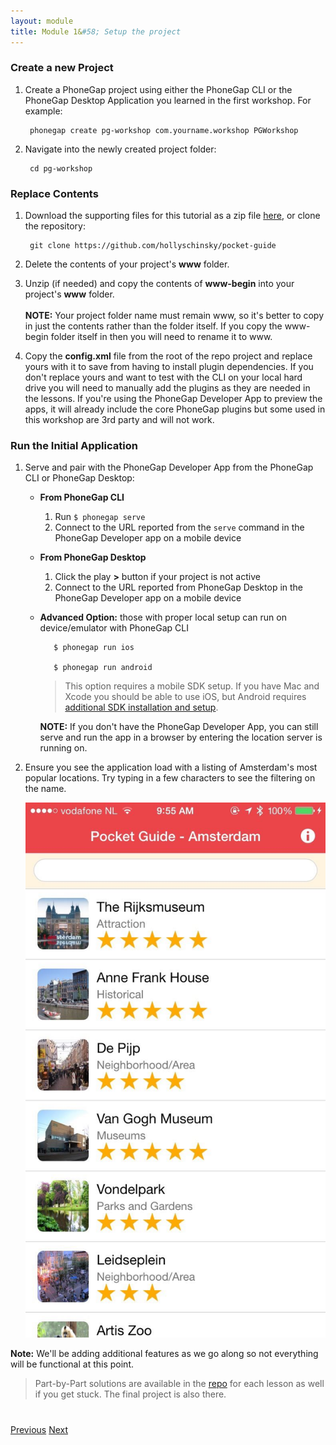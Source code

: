 ```yaml
---
layout: module
title: Module 1&#58; Setup the project
---
```


### Create a new Project
1. Create a PhoneGap project using either the PhoneGap CLI or the PhoneGap Desktop Application you learned in the first workshop. For example:

        phonegap create pg-workshop com.yourname.workshop PGWorkshop 
      
2. Navigate into the newly created project folder:

        cd pg-workshop        

### Replace Contents
1. Download the supporting files for this tutorial as a zip file [here](https://github.com/hollyschinsky/pocket-guide/archive/master.zip), 
or clone the repository:

        git clone https://github.com/hollyschinsky/pocket-guide

1. Delete the contents of your project's **www** folder.

1. Unzip (if needed) and copy the contents of **www-begin** into your project's **www** folder.<br><br> 
    **NOTE:** Your project folder name must remain www, so it's better to copy in just the contents rather than the folder itself. 
    If you copy the www-begin folder itself in then you will need to rename it to www.
    
1. Copy the **config.xml** file from the root of the repo project and replace yours with it to save from having to install plugin
dependencies. If you don't replace yours and want to test with the CLI on your local hard drive you will need to manually add the 
plugins as they are needed in the lessons. If you're using the PhoneGap Developer App to preview the apps, it will already include
 the core PhoneGap plugins but some used in this workshop are 3rd party and will not work. 


### Run the Initial Application
1. Serve and pair with the PhoneGap Developer App from the PhoneGap CLI or PhoneGap Desktop: 
  
   - **From PhoneGap CLI**            
     1. Run `$ phonegap serve`
     2. Connect to the URL reported from the `serve` command in the PhoneGap Developer app on a mobile device
 
     
   - **From PhoneGap Desktop**
     1. Click the play **>** button if your project is not active 
     2. Connect to the URL reported from PhoneGap Desktop in the PhoneGap Developer app on a mobile device
            
   - **Advanced Option:** those with proper local setup can run on device/emulator with PhoneGap CLI 
        
            $ phonegap run ios    
            
            $ phonegap run android                
      
      > This option requires a mobile SDK setup. If you have Mac and Xcode you should be able to use iOS, but Android requires [additional SDK installation and setup](http://developer.android.com/sdk). 

       **NOTE:** If you don't have the PhoneGap Developer App, you can still serve and run the app in a browser by entering the location server is running on.   

2. Ensure you see the application load with a listing of Amsterdam's most popular locations. Try typing in a few characters to see the filtering
 on the name.    
    
    <img class="screenshot-lg" src="images/main-view.jpg"/>
 
  **Note:** We'll be adding additional features as we go along so not everything will be functional at this point.

> Part-by-Part solutions are available in the [repo](http://github.com/hollyschinsky/pocket-guide/) for each lesson as well if you get stuck. The
final project is also there. 
 

<div class="row" style="margin-top:40px;">
<div class="col-sm-12">
<a href="index.html" class="btn btn-default"><i class="glyphicon glyphicon-chevron-left"></i> Previous</a>
<a href="module2.html" class="btn btn-default pull-right">Next <i class="glyphicon
glyphicon-chevron-right"></i></a>
</div>
</div>

